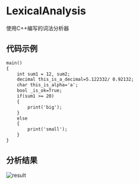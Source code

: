 # LexicalAnalysis
使用C++编写的词法分析器
## 代码示例
```txt
main()
{
    int sum1 = 12, sum2;
    decimal this_is_a_decimal=5.122332/ 0.92132;
    char this_is_alpha='a';
    bool _is_ok=True;
    if(sum1 >= 20)
    {
        print('big');
    }
    else
    {
        print('small');
    }
}
```
## 分析结果
![result](https://github.com/SkecisAI/LexicalAnalysis/blob/master/rs1.png)
